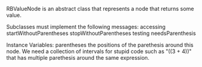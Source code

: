 RBValueNode is an abstract class that represents a node that returns some value.Subclasses must implement the following messages:	accessing		startWithoutParentheses		stopWithoutParentheses	testing		needsParenthesisInstance Variables:	parentheses	<SequenceableCollection of: Inteval>	the positions of the parethesis around this node. We need a collection of intervals for stupid code such as "((3 + 4))" that has multiple parethesis around the same expression.